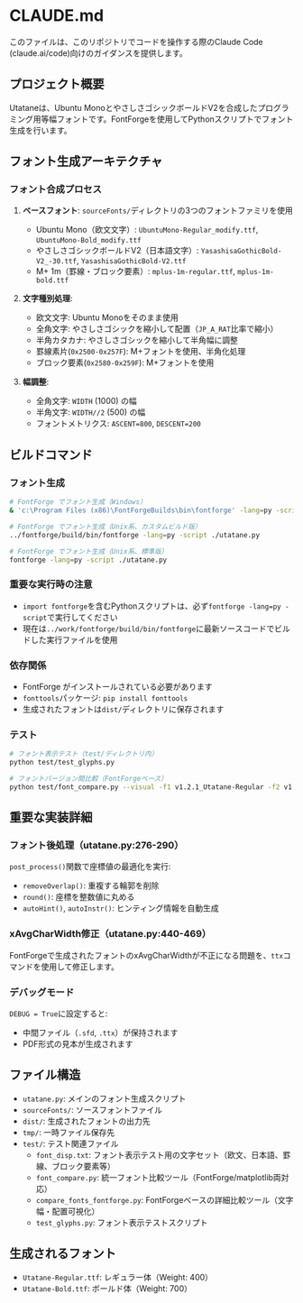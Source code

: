 # CLAUDE.md

このファイルは、このリポジトリでコードを操作する際のClaude Code (claude.ai/code)向けのガイダンスを提供します。

## プロジェクト概要

Utataneは、Ubuntu MonoとやさしさゴシックボールドV2を合成したプログラミング用等幅フォントです。FontForgeを使用してPythonスクリプトでフォント生成を行います。

## フォント生成アーキテクチャ

### フォント合成プロセス
1. **ベースフォント**: `sourceFonts/`ディレクトリの3つのフォントファミリを使用
   - Ubuntu Mono（欧文文字）: `UbuntuMono-Regular_modify.ttf`, `UbuntuMono-Bold_modify.ttf`
   - やさしさゴシックボールドV2（日本語文字）: `YasashisaGothicBold-V2_-30.ttf`, `YasashisaGothicBold-V2.ttf`
   - M+ 1m（罫線・ブロック要素）: `mplus-1m-regular.ttf`, `mplus-1m-bold.ttf`

2. **文字種別処理**:
   - 欧文文字: Ubuntu Monoをそのまま使用
   - 全角文字: やさしさゴシックを縮小して配置（`JP_A_RAT`比率で縮小）
   - 半角カタカナ: やさしさゴシックを縮小して半角幅に調整
   - 罫線素片(`0x2500-0x257F`): M+フォントを使用、半角化処理
   - ブロック要素(`0x2580-0x259F`): M+フォントを使用

3. **幅調整**:
   - 全角文字: `WIDTH` (1000) の幅
   - 半角文字: `WIDTH//2` (500) の幅
   - フォントメトリクス: `ASCENT=800`, `DESCENT=200`

## ビルドコマンド

### フォント生成
```bash
# FontForge でフォント生成（Windows）
& 'c:\Program Files (x86)\FontForgeBuilds\bin\fontforge' -lang=py -script .\utatane.py

# FontForge でフォント生成（Unix系、カスタムビルド版）
../fontforge/build/bin/fontforge -lang=py -script ./utatane.py

# FontForge でフォント生成（Unix系、標準版）
fontforge -lang=py -script ./utatane.py
```

### 重要な実行時の注意
- `import fontforge`を含むPythonスクリプトは、必ず`fontforge -lang=py -script`で実行してください
- 現在は`../work/fontforge/build/bin/fontforge`に最新ソースコードでビルドした実行ファイルを使用

### 依存関係
- FontForge がインストールされている必要があります
- `fonttools`パッケージ: `pip install fonttools`
- 生成されたフォントは`dist/`ディレクトリに保存されます

### テスト
```bash
# フォント表示テスト（test/ディレクトリ内）
python test/test_glyphs.py

# フォントバージョン間比較（FontForgeベース）
python test/font_compare.py --visual -f1 v1.2.1_Utatane-Regular -f2 v1.3.0_Utatane-Regular
```

## 重要な実装詳細

### フォント後処理（utatane.py:276-290）
`post_process()`関数で座標値の最適化を実行:
- `removeOverlap()`: 重複する輪郭を削除
- `round()`: 座標を整数値に丸める  
- `autoHint()`, `autoInstr()`: ヒンティング情報を自動生成

### xAvgCharWidth修正（utatane.py:440-469）
FontForgeで生成されたフォントのxAvgCharWidthが不正になる問題を、`ttx`コマンドを使用して修正します。

### デバッグモード
`DEBUG = True`に設定すると:
- 中間ファイル（`.sfd`, `.ttx`）が保持されます
- PDF形式の見本が生成されます

## ファイル構造
- `utatane.py`: メインのフォント生成スクリプト
- `sourceFonts/`: ソースフォントファイル
- `dist/`: 生成されたフォントの出力先
- `tmp/`: 一時ファイル保存先
- `test/`: テスト関連ファイル
  - `font_disp.txt`: フォント表示テスト用の文字セット（欧文、日本語、罫線、ブロック要素等）
  - `font_compare.py`: 統一フォント比較ツール（FontForge/matplotlib両対応）
  - `compare_fonts_fontforge.py`: FontForgeベースの詳細比較ツール（文字幅・配置可視化）
  - `test_glyphs.py`: フォント表示テストスクリプト

## 生成されるフォント
- `Utatane-Regular.ttf`: レギュラー体（Weight: 400）
- `Utatane-Bold.ttf`: ボールド体（Weight: 700）